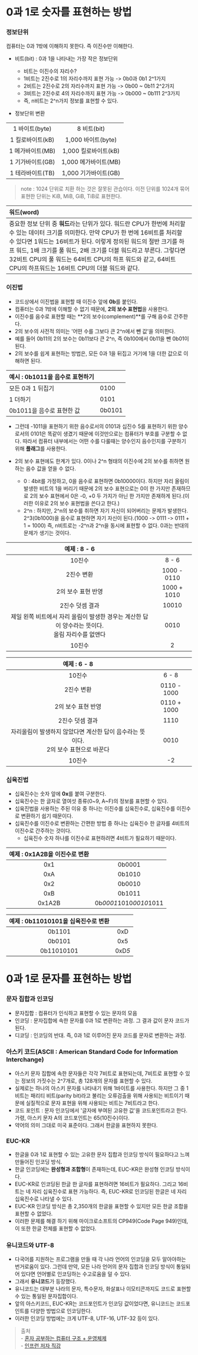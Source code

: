 # **0과 1로 숫자를 표현하는 방법**

### 정보단위

컴퓨터는 0과 1밖에 이해하지 못한다. 즉 이진수만 이해한다.

- 비트(bit) : 0과 1을 나타내는 가장 작은 정보단위

  - 비트는 이진수의 자리수?
  - 1비트는 2진수로 1의 자리수까지 표현 가능 -> 0b0과 0b1 2^1가지
  - 2비트는 2진수로 2의 자리수까지 표현 가능 -> 0b00 ~ 0b11 2^2가지
  - 3비트는 2진수로 4의 자리수까지 표현 가능 -> 0b000 ~ 0b111 2^3가지
  - 즉, n비트는 2^n가지 정보를 표현할 수 있다.

- 정보단위 변환

|                  |                      |
| :--------------: | :------------------: |
|  1 바이트(byte)  |     8 비트(bit)      |
| 1 킬로바이트(kB) |  1,000 바이트(byte)  |
| 1 메가바이트(MB) | 1,000 킬로바이트(kB) |
| 1 기가바이트(GB) | 1,000 메가바이트(MB) |
| 1 테라바이트(TB) | 1,000 기가바이트(GB) |

> note : 1024 단위로 치환 하는 것은 잘못된 관습이다. 이전 단위를 1024개 묶어 표현한 단위는 KiB, MiB, GiB, TiB로 표현한다.

| 워드(word)                                                                                                                                                                                                                                                                                                                                                                                          |
| :-------------------------------------------------------------------------------------------------------------------------------------------------------------------------------------------------------------------------------------------------------------------------------------------------------------------------------------------------------------------------------------------------- |
| 중요한 정보 단위 중 **워드**라는 단위가 있다. 워드란 CPU가 한번에 처리할 수 있는 데이터 크기를 의미한다. 만약 CPU가 한 번에 16비트를 처리할 수 있다면 1워드는 16비트가 된다. 이렇게 정의된 워드의 절반 크기를 하프 워드, 1배 크기를 풀 워드, 2배 크기를 더블 워드라고 부른다. 그렇다면 32비트 CPU의 풀 워드는 64비트 CPU의 하프 워드와 같고, 64비트 CPU의 하프워드는 16비트 CPU의 더블 워드와 같다. |

### 이진법

- 코드상에서 이진법을 표현할 때 이진수 앞에 **0b**를 붙인다.
- 컴퓨터는 0과 1밖에 이해할 수 없기 때문에, **2의 보수 표현법**을 사용한다.
- 이진수를 음수로 표현할 때는 **2의 보수(complement)**를 구해 음수로 간주한다.
- 2의 보수의 사전적 의미는 '어떤 수를 그보다 큰 2^n에서 뺀 값'을 의미한다.
- 예를 들어 0b11의 2의 보수는 0b11보다 큰 2^n, 즉 0b100에서 0b11을 뺀 0b01이 된다.
- 2의 보수를 쉽게 표현하는 방법은, 모든 0과 1을 뒤집고 거기에 1을 더한 값으로 이해하면 된다.

| 예시 : 0b1011을 음수로 표현하기 |        |
| :------------------------------ | :----- |
| 모든 0과 1 뒤집기               | 0100   |
| 1 더하기                        | 0101   |
| 0b1011을 음수로 표현한 값       | 0b0101 |

- 그런데 -1011을 표현하기 위한 음수로서의 0101과 십진수 5를 표현하기 위한 양수로서의 0101은 똑같이 생겼기 때문에 이것만으로는 컴퓨터가 부호를 구분할 수 없다. 따라서 컴퓨터 내부에서는 어떤 수를 다룰때는 양수인지 음수인지를 구분하기 위해 **플래그**를 사용한다.

- 2의 보수 표현에도 한계가 있다. 0이나 2^n 형태의 이진수에 2의 보수를 취하면 원하는 음수 값을 얻을 수 없다.

  - 0 : 4bit를 가정하고, 0을 음수로 표현하면 0b10000이다. 하지만 자리 올림이 발생한 비트의 1을 버리기 때문에 2의 보수 표현으로는 0이 한 가지만 존재하므로 2의 보수 표현에서 0은 -0, +0 두 가지가 아닌 한 가지만 존재하게 된다.(이러한 이유로 2의 보수 표현법을 쓴다고 한다.)
  - 2^n : 하지만, 2^n의 보수를 취하면 자기 자신이 되어버리는 문제가 발생한다. 2^3(0b1000)을 음수로 표현하면 자기 자신이 된다.(1000 -> 0111 -> 0111 + 1 = 1000) 즉, n비트로는 -2^n과 2^n을 동시에 표현할 수 없다. 0과는 반대의 문제가 생기는 것이다.

|                                            예제 : 8 - 6                                            |             |
| :------------------------------------------------------------------------------------------------: | :---------: |
|                                               10진수                                               |    8 - 6    |
|                                             2진수 변환                                             | 1000 - 0110 |
|                                         2의 보수 표현 반영                                         | 1000 + 1010 |
|                                          2진수 덧셈 결과                                           |    10010    |
| 제일 왼쪽 비트에서 자리 올림이 발생한 경우는 계산한 답이 양수라는 뜻이다. <br>올림 자리수를 없앤다 |    0010     |
|                                               10진수                                               |      2      |

|                                     예제 : 6 - 8                                      |             |
| :-----------------------------------------------------------------------------------: | :---------: |
|                                        10진수                                         |    6 - 8    |
|                                      2진수 변환                                       | 0110 - 1000 |
|                                  2의 보수 표현 반영                                   | 0110 + 1000 |
|                                    2진수 덧셈 결과                                    |    1110     |
| 자리올림이 발생하지 않았다면 계산한 답이 음수라는 뜻이다.<br>2의 보수 표현으로 바꾼다 |    0010     |
|                                        10진수                                         |     -2      |

### 십육진법

- 십육진수는 숫자 앞에 **0x**를 붙여 구분한다.
- 십육진수는 한 글자로 열여섯 종류(0~9, A\~F)의 정보를 표현할 수 있다.
- 십육진법을 사용하는 주된 이유 중 하나는 이진수를 십육진수로, 십육진수를 이진수로 변환하기 쉽기 때문이다.
- 십육진수를 이진수로 변환하는 간편한 방법 중 하나는 십육진수 한 글자를 4비트의 이진수로 간주하는 것이다.
  - 십육진수 숫자 하나를 이진수로 표현하려면 4비트가 필요하기 때문이다.

| 예제 : 0x1A2B을 이진수로 변환 |                        |
| :---------------------------: | :--------------------: |
|              0x1              |         0b0001         |
|              0xA              |         0b1010         |
|              0x2              |         0b0010         |
|              0xB              |         0b1011         |
|            0x1A2B             | 0b*0001*1010*0010*1011 |

| 예제 : 0b11010101을 십육진수로 변환 |        |
| :---------------------------------: | :----: |
|               0b1101                |  0xD   |
|               0b0101                |  0x5   |
|             0b11010101              | 0xD*5* |

# **0과 1로 문자를 표현하는 방법**

### 문자 집합과 인코딩

- 문자집합 : 컴퓨터가 인식하고 표현할 수 있는 문자의 모음
- 인코딩 : 문자집합에 속한 문자를 0과 1로 변환하는 과정. 그 결과 값이 문자 코드가 된다.
- 디코딩 : 인코딩의 반대. 즉, 0과 1로 이루어진 문자 코드를 문자로 변환하는 과정.

### 아스키 코드(ASCII : American Standard Code for Information Interchange)

- 아스키 문자 집합에 속한 문자들은 각각 7비트로 표현되는데, 7비트로 표현할 수 있는 정보의 가짓수는 2^7개로, 총 128개의 문자를 표현할 수 있다.
- 실제로는 하나의 아스키 문자를 나타내기 위해 1바이트를 사용한다. 하지만 그 중 1비트는 패리티 비트(parity bit)라고 불리는 오류검출을 위해 사용되는 비트이기 때문에 실질적으로 문자 표현을 위해 사용되는 비트는 7비트라고 한다.
- 코드 포인트 : 문자 인코딩에서 '글자에 부여된 고유한 값'을 코드포인트라고 한다. 가령, 아스키 문자 A의 코드포인트는 65(10진수)이다.
- 약어의 의미 그대로 미국 표준이다. 그래서 한글을 표현하지 못한다.

### EUC-KR

- 한글을 0과 1로 표현할 수 있는 고유한 문자 집합과 인코딩 방식이 필요하다고 느껴 만들어진 인코딩 방식.
- 한글 인코딩에는 **완성형과 조합형**이 존재하는데, EUC-KR은 완성형 인코딩 방식이다.
- EUC-KR로 인코딩된 한글 한 글자를 표현하려면 16비트가 필요하다. 그리고 16비트는 네 자리 십육진수로 표현 가능하다. 즉, EUC-KR로 인코딩된 한글은 네 자리 십육진수로 나타낼 수 있다.
- EUC-KR 인코딩 방식은 총 2,350개의 한글을 표현할 수 있지만 모든 한글 조합을 표현할 수 없었다.
- 이러한 문제를 해결 하기 위해 마이크로소프트의 CP949(Code Page 949)인데, 이 또한 한글 전체를 표현할 수 없었다.

### 유니코드와 UTF-8

- 다국어를 지원하는 프로그램을 만들 때 각 나라 언어의 인코딩을 모두 알아야하는 번거로움이 있다. 그런데 만약, 모든 나라 언어의 문자 집합과 인코딩 방식이 통일되어 있다면 언어별로 인코딩하는 수고로움을 덜 수 있다.
- 그래서 **유니코드**가 등장했다.
- 유니코드는 대부분 나라의 문자, 특수문자, 화살표나 이모티콘까지도 코드로 표현할 수 있는 통일된 문자집합이다.
- 앞의 아스키코드, EUC-KR는 코드포인트가 인코딩 값이었다면, 유니코드는 코드포인트를 다양한 방법으로 인코딩한다.
- 이러한 인코딩 방법에는 크게 UTF-8, UTF-16, UTF-32 등이 있다.

> 출처 \
> \- [혼자 공부하는 컴퓨터 구조 + 운영체제](https://product.kyobobook.co.kr/detail/S000061584886) \
> \- [인프런 저자 직강](https://inf.run/M23e)
